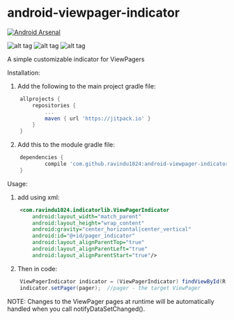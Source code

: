 # android-viewpager-indicator
[![Android Arsenal](https://img.shields.io/badge/Android%20Arsenal-android--viewpager--indicator-brightgreen.svg?style=flat-square)](https://android-arsenal.com/details/1/4182)

![alt tag](https://raw.githubusercontent.com/ravindu1024/android-viewpager-indicator/master/images/screen1.png)
![alt tag](https://raw.githubusercontent.com/ravindu1024/android-viewpager-indicator/master/images/screen2.png)
![alt tag](https://raw.githubusercontent.com/ravindu1024/android-viewpager-indicator/master/images/screen3.png)

A simple customizable indicator for ViewPagers

Installation:

1) Add the following to the main project gradle file:
```gradle
	allprojects {
		repositories {
			...
			maven { url 'https://jitpack.io' }
		}
	}
```

2) Add this to the module gradle file:
```gradle
	dependencies {
	        compile 'com.github.ravindu1024:android-viewpager-indicator:1.0.1'
	}

```

Usage:

1) add using xml:
```xml
    <com.ravindu1024.indicatorlib.ViewPagerIndicator
        android:layout_width="match_parent"
        android:layout_height="wrap_content"
        android:gravity="center_horizontal|center_vertical"
        android:id="@+id/pager_indicator"
        android:layout_alignParentTop="true"
        android:layout_alignParentLeft="true"
        android:layout_alignParentStart="true"/>
```
        
2) Then in code:
```java
    ViewPagerIndicator indicator = (ViewPagerIndicator) findViewById(R.id.pager_indicator);
    indicator.setPager(pager);  //pager - the target ViewPager
```
    
NOTE: Changes to the ViewPager pages at runtime will be automatically handled when you call notifyDataSetChanged().


